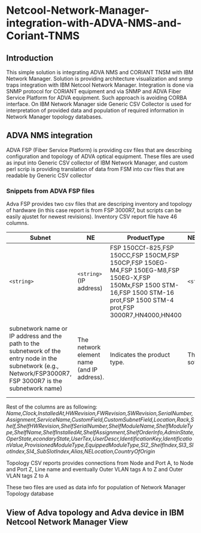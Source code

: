 # Netcool-Network-Manager-integration-with-ADVA-NMS-and-Coriant-TNMS

## Introduction

This simple solution is integrating ADVA NMS and CORIANT TNSM with IBM Network Manager. Solution is providing architecture visualization and snmp traps integration with IBM Netcool Network Manager. Integration is done via SNMP protocol for CORIANT equipment and via SNMP and ADVA Fiber Service Platform for ADVA equipment. Such approach is avoiding CORBA interface. On IBM Network Manager side Generic CSV Collector is used for interpretation of provided data and population of required information in Network Manager topology databases. 

## ADVA NMS integration

ADVA FSP (Fiber Service Platform) is providing csv files that are describing configuration and topology of ADVA optical equipment. These files are used as input into Generic CSV collector of IBM Network Manager, and custom perl scrip is providing translation of data from FSM into csv files that are readable by Generic CSV collector

### Snippets from ADVA FSP files

Adva FSP provides two csv files that are descriping inventory and topology of hardware (in this case report is from FSP 3000R7, but scripts can be easily ajustet for newest revisions). Inventory CSV report file have 46 columns.

| Subnet | NE | ProductType | NEMI_SW_Version | ModuleName | ModuleType | OrderInfo | Channel | Protection | 
| --- | --- | --- | --- | --- | --- | --- | --- | --- |
|``<string>``|``<string>``(IP address)|FSP 150CCf-825,FSP 150CC,FSP 150CM,FSP 150CP,FSP 150EG-M4,FSP 150EG-M8,FSP 150EG-X,FSP 150Mx,FSP 1500 STM-16,FSP 1500 STM-16 prot,FSP 1500 STM-4 prot,FSP 3000R7,HN4000,HN400|``<string>``|``<string>``|``<string>``|``<string>``|``<string>``|n/a,Unprotected,West,East|
|subnetwork name or IP address and the path to the subnetwork of the entry node in the subnetwork (e.g., Network/FSP3000R7, FSP 3000R7 is the subnetwork name)|The network element name (and IP address).|Indicates the product type.|The NEMI/NCU software version.|The AID of the module, as reported in the Shelf List in Chassis window or in the PDF Inventory Report.|The content of the column <Type>, used by the GUI and the column <ModuleType>, used by the PDF Inventory Report|The ADVA Optical Networking part number for each module|The channel of the module, e.g. “D14”.|Indicates whether the module is protected (West or East), Unprotected or n/a if it is not applicable for the module (filter).|

Rest of the columns are as following: _Name,Clock,InstalledAt,HWRevision,FWRevision,SWRevision,SerialNumber,Assignment,ServiceName,CustomField,CustomSubnetField,Location,Rack,Shelf,ShelfHWRevision,ShelfSerialNumber,ShelfModuleName,ShelfModuleType,ShelfName,ShelfInstalledAt,ShelfAssignment,ShelfOrderInfo,AdminState,OperState,econdaryState,UserTex,UserDescr,IdentificationKey,IdentificationValue,ProvisionedModuleType,EquippedModuleType,SI2_ShelfIndex,SI3_SlotIndex,SI4_SubSlotIndex,Alias,NELocation,CountryOfOrigin_

Topology CSV reports provides connections from Node and Port A, to Node and Port Z, Line name and eventually Outer VLAN tags A to Z and Outer VLAN tags Z to A
	
These two files are used as data info for population of Network Manager Topology database
	
## View of Adva topology and Adva device in IBM Netcool Network Manager View
	

																																													

